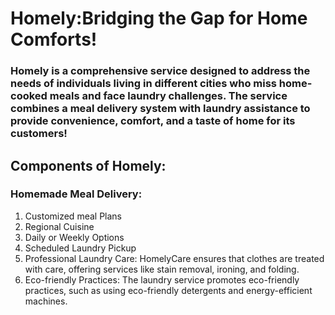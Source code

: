# Homely:Bridging the Gap for Home Comforts!


### Homely is a comprehensive service designed to address the needs of individuals living in different cities who miss home-cooked meals and face laundry challenges. The service combines a meal delivery system with laundry assistance to provide convenience, comfort, and a taste of home for its customers!

## Components of Homely:

### Homemade Meal Delivery:

1. Customized meal Plans
2. Regional Cuisine
3. Daily or Weekly Options
4. Scheduled Laundry Pickup
5. Professional Laundry Care: HomelyCare ensures that clothes are treated with care, offering services like stain removal, ironing, and folding.
6. Eco-friendly Practices: The laundry service promotes eco-friendly practices, such as using eco-friendly detergents and energy-efficient machines.
